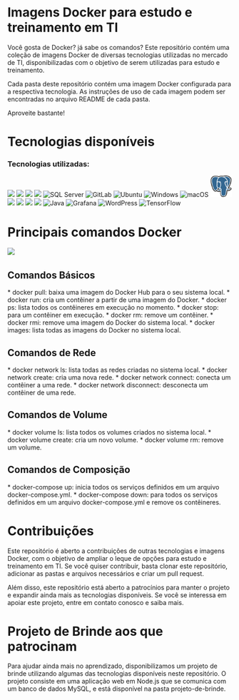 # Imagens Docker para estudo e treinamento em TI

Você gosta de Docker? já sabe os comandos? Este repositório contém uma coleção de imagens Docker de diversas tecnologias utilizadas no mercado de TI, disponibilizadas com o objetivo de serem utilizadas para estudo e treinamento.

Cada pasta deste repositório contém uma imagem Docker configurada para a respectiva tecnologia. As instruções de uso de cada imagem podem ser encontradas no arquivo README de cada pasta.

Aproveite bastante!

<h1>Tecnologias disponíveis</h1>

### Tecnologias utilizadas:

<div>
  <img src="https://img.icons8.com/color/48/000000/docker.png">
  <img src="https://img.icons8.com/color/48/000000/python.png">
  <img src="https://img.icons8.com/color/48/000000/nodejs.png">
  <img src="https://img.icons8.com/color/48/000000/react-native.png">
  <img src="https://img.icons8.com/color/48/000000/microsoft-sql-server.png" alt="SQL Server">
  <img src="https://img.icons8.com/color/48/000000/gitlab.png" alt="GitLab">
  <img src="https://img.icons8.com/color/48/000000/ubuntu.png" alt="Ubuntu">
  <img src="https://img.icons8.com/color/48/000000/windows-10.png" alt="Windows">
  <img src="https://img.icons8.com/color/48/000000/mac-os.png" alt="macOS">
  <img src="imgs/postgre.png" alt="PostgreSQL" width="48px">
  <img src="https://img.icons8.com/color/48/000000/terraform.png">
  <img src="https://img.icons8.com/color/48/000000/git.png">
  <img src="https://img.icons8.com/color/48/000000/jenkins.png">
  <img src="https://img.icons8.com/color/48/000000/mysql.png">
  <img src="https://img.icons8.com/color/48/000000/java-coffee-cup-logo.png" alt="Java">
  <img src="https://img.icons8.com/color/48/000000/grafana.png" alt="Grafana">
  <img src="https://img.icons8.com/color/48/000000/wordpress.png" alt="WordPress">
  <img src="https://img.icons8.com/color/48/000000/tensorflow.png" alt="TensorFlow">
</div>

<!-- | ![Docker](https://img.icons8.com/color/48/000000/docker.png) Docker | ![Python](https://img.icons8.com/color/48/000000/python.png) Python | ![Node.js](https://img.icons8.com/color/48/000000/nodejs.png) Node.js |
| :-: | :-: | :-: |
| ![React](https://img.icons8.com/color/48/000000/react-native.png) React | ![MySQL](https://img.icons8.com/color/48/000000/mysql.png) MySQL | ![PostgreSQL](https://img.icons8.com/color/48/000000/postgresql.png) PostgreSQL |
| ![Terraform](https://img.icons8.com/color/48/000000/terraform.png) Terraform | ![Git](https://img.icons8.com/color/48/000000/git.png) Git | ![Jenkins](https://img.icons8.com/color/48/000000/jenkins.png) Jenkins | -->

<h1>Principais comandos Docker</h1>
  <img src="https://img.icons8.com/color/48/000000/docker.png">

<h2>Comandos Básicos </h2>
* docker pull: baixa uma imagem do Docker Hub para o seu sistema local.
* docker run: cria um contêiner a partir de uma imagem do Docker.
* docker ps: lista todos os contêineres em execução no momento.
* docker stop: para um contêiner em execução.
* docker rm: remove um contêiner.
* docker rmi: remove uma imagem do Docker do sistema local.
* docker images: lista todas as imagens do Docker no sistema local.

<h2>Comandos de Rede</h2>
* docker network ls: lista todas as redes criadas no sistema local.
* docker network create: cria uma nova rede.
* docker network connect: conecta um contêiner a uma rede.
* docker network disconnect: desconecta um contêiner de uma rede.

<h2>Comandos de Volume</h2>
* docker volume ls: lista todos os volumes criados no sistema local.
* docker volume create: cria um novo volume.
* docker volume rm: remove um volume.

<h2>Comandos de Composição</h2>
* docker-compose up: inicia todos os serviços definidos em um arquivo docker-compose.yml.
* docker-compose down: para todos os serviços definidos em um arquivo docker-compose.yml e remove os contêineres.

<h1>Contribuições</h1>

Este repositório é aberto a contribuições de outras tecnologias e imagens Docker, com o objetivo de ampliar o leque de opções para estudo e treinamento em TI. Se você quiser contribuir, basta clonar este repositório, adicionar as pastas e arquivos necessários e criar um pull request.

Além disso, este repositório está aberto a patrocínios para manter o projeto e expandir ainda mais as tecnologias disponíveis. Se você se interessa em apoiar este projeto, entre em contato conosco e saiba mais.

<h1> Projeto de Brinde aos que patrocinam</h1>
Para ajudar ainda mais no aprendizado, disponibilizamos um projeto de brinde utilizando algumas das tecnologias disponíveis neste repositório. O projeto consiste em uma aplicação web em Node.js que se comunica com um banco de dados MySQL, e está disponível na pasta projeto-de-brinde.
